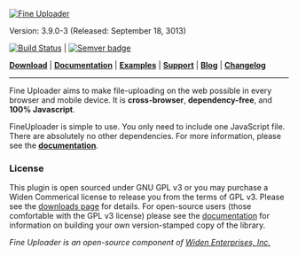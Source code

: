[![Fine Uploader](http://fineuploader.com/img/FineUploader_logo.png)](http://fineuploader.com/)

Version: 3.9.0-3 (Released: September 18, 3013)

[![Build Status](https://www.travis-ci.org/Widen/fine-uploader.png?branch=master)](https://www.travis-ci.org/Widen/fine-uploader) | [![Semver badge](http://calm-shore-6115.herokuapp.com/?label=SemVer&value=2.0.0&color=green)](http://semver.org/spec/v2.0.0.html)

[**Download**](http://fineuploader.com/downloads.html) |
[**Documentation**](http://docs.fineuploader.com) |
[**Examples**](http://fineuploader.com) |
[**Support**](http://fineuploader.com/support.html) |
[**Blog**](http://blog.fineuploader.com/) |
[**Changelog**](http://blog.fineuploader.com/category/changelog/)

---

Fine Uploader aims to make file-uploading on the web possible in every browser and mobile device. It is **cross-browser**, **dependency-free**, and **100% Javascript**.

FineUploader is simple to use. You only need to include one JavaScript file. There are absolutely no other dependencies.
For more information, please see the [**documentation**](http://docs.fineuploader.com).

### License ###
This plugin is open sourced under GNU GPL v3 or you may purchase a Widen Commerical license to release you from the terms of
GPL v3.  Please see the [downloads page](http://fineuploader.com/downloads.html) for details.  For open-source users (those
comfortable with the GPL v3 license) please see the [documentation](http://docs.fineuploader.com) for information on building
your own version-stamped copy of the library.


*Fine Uploader is an open-source component of [Widen Enterprises, Inc.](http://www.widen.com/)*
